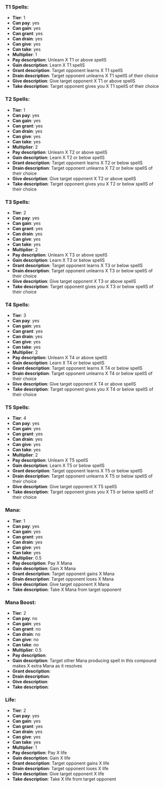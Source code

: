 ### T1 Spells:
* **Tier**: 1 
* **Can pay**: yes 
* **Can gain**: yes
* **Can grant**: yes
* **Can drain**: yes
* **Can give**: yes
* **Can take**: yes
* **Multiplier**: 1
* **Pay description**: Unlearn X T1 or above spellS
* **Gain description**: Learn X T1 spellS
* **Grant description**: Target opponent learns X T1 spellS
* **Drain description**: Target opponent unlearns X T1 spellS of their choice
* **Give description**: Give target opponent X T1 or above spellS
* **Take description**: Target opponent gives you X T1 spellS of their choice

### T2 Spells:
* **Tier**: 1
* **Can pay**: yes 
* **Can gain**: yes
* **Can grant**: yes
* **Can drain**: yes
* **Can give**: yes
* **Can take**: yes
* **Multiplier**: 2
* **Pay description**: Unlearn X T2 or above spellS
* **Gain description**: Learn X T2 or below spellS
* **Grant description**: Target opponent learns X T2 or below spellS
* **Drain description**: Target opponent unlearns X T2 or below spellS of their choice
* **Give description**: Give target opponent X T2 or above spellS
* **Take description**: Target opponent gives you X T2 or below spellS of their choice

### T3 Spells:
* **Tier**: 2
* **Can pay**: yes 
* **Can gain**: yes
* **Can grant**: yes
* **Can drain**: yes
* **Can give**: yes
* **Can take**: yes
* **Multiplier**: 2
* **Pay description**: Unlearn X T3 or above spellS
* **Gain description**: Learn X T3 or below spellS
* **Grant description**: Target opponent learns X T3 or below spellS
* **Drain description**: Target opponent unlearns X T3 or below spellS of their choice
* **Give description**: Give target opponent X T3 or above spellS
* **Take description**: Target opponent gives you X T3 or below spellS of their choice

### T4 Spells:
* **Tier**: 3
* **Can pay**: yes 
* **Can gain**: yes
* **Can grant**: yes
* **Can drain**: yes
* **Can give**: yes
* **Can take**: yes
* **Multiplier**: 2
* **Pay description**: Unlearn X T4 or above spellS
* **Gain description**: Learn X T4 or below spellS
* **Grant description**: Target opponent learns X T4 or below spellS
* **Drain description**: Target opponent unlearns X T4 or below spellS of their choice
* **Give description**: Give target opponent X T4 or above spellS
* **Take description**: Target opponent gives you X T4 or below spellS of their choice

### T5 Spells:
* **Tier**: 4
* **Can pay**: yes 
* **Can gain**: yes
* **Can grant**: yes
* **Can drain**: yes
* **Can give**: yes
* **Can take**: yes
* **Multiplier**: 2
* **Pay description**: Unlearn X T5 spellS
* **Gain description**: Learn X T5 or below spellS
* **Grant description**: Target opponent learns X T5 or below spellS
* **Drain description**: Target opponent unlearns X T5 or below spellS of their choice
* **Give description**: Give target opponent X T5 spellS
* **Take description**: Target opponent gives you X T5 or below spellS of their choice

### Mana:
* **Tier**: 1 
* **Can pay**: yes
* **Can gain**: yes
* **Can grant**: yes
* **Can drain**: yes
* **Can give**: yes
* **Can take**: yes
* **Multiplier**: 0.5
* **Pay description**: Pay X Mana
* **Gain description**: Gain X Mana
* **Grant description**: Target opponent gains X Mana
* **Drain description**: Target opponent loses X Mana
* **Give description**: Give target opponent X Mana
* **Take description**: Take X Mana from target opponent

### Mana Boost:
* **Tier**: 2 
* **Can pay**: no 
* **Can gain**: yes
* **Can grant**: no
* **Can drain**: no
* **Can give**: no
* **Can take**: no
* **Multiplier**: 0.5
* **Pay description**: 
* **Gain description**: Target other Mana producing spell in this compound makes X extra Mana as it resolves
* **Grant description**:
* **Drain description**:
* **Give description**:
* **Take description**:

### Life:
* **Tier**: 2 
* **Can pay**: yes 
* **Can gain**: yes
* **Can grant**: yes
* **Can drain**: yes
* **Can give**: yes
* **Can take**: yes
* **Multiplier**: 1
* **Pay description**: Pay X life 
* **Gain description**: Gain X life
* **Grant description**: Target opponent gains X life
* **Drain description**: Target opponent loses X life
* **Give description**: Give target opponent X life
* **Take description**: Take X life from target opponent